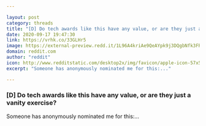 ```yaml
---

layout: post
category: threads
title: "[D] Do tech awards like this have any value, or are they just a vanity exercise?"
date: 2020-09-17 19:47:30
link: https://vrhk.co/33GLHr5
image: https://external-preview.redd.it/1L96A4kriAe9QeAYpk9j3DQgbNfk3FRXW1Xg9O8Es-A.jpg?width=800&height=418.848167539&auto=webp&crop=800:418.848167539,smart&s=496a17cb8f7dee0c69c6c08fbfdca8240b542065
domain: reddit.com
author: "reddit"
icon: http://www.redditstatic.com/desktop2x/img/favicon/apple-icon-57x57.png
excerpt: "Someone has anonymously nominated me for this:..."

---
```


### [D] Do tech awards like this have any value, or are they just a vanity exercise?

Someone has anonymously nominated me for this:...